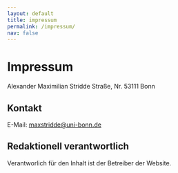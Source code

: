 ```yaml
---
layout: default
title: impressum
permalink: /impressum/
nav: false
---
```


# Impressum

Alexander Maximilian Stridde
Straße, Nr.
53111 Bonn

## Kontakt

E-Mail: maxstridde@uni-bonn.de

## Redaktionell verantwortlich

Verantworlich für den Inhalt ist der Betreiber der Website.